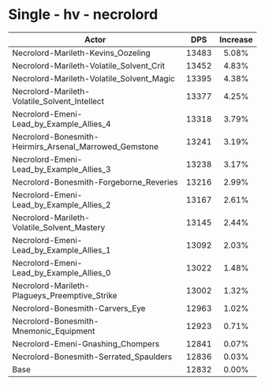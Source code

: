 # Single - hv - necrolord
| Actor | DPS | Increase |
|---|:---:|:---:|
|Necrolord-Marileth-Kevins_Oozeling|13483|5.08%|
|Necrolord-Marileth-Volatile_Solvent_Crit|13452|4.83%|
|Necrolord-Marileth-Volatile_Solvent_Magic|13395|4.38%|
|Necrolord-Marileth-Volatile_Solvent_Intellect|13377|4.25%|
|Necrolord-Emeni-Lead_by_Example_Allies_4|13318|3.79%|
|Necrolord-Bonesmith-Heirmirs_Arsenal_Marrowed_Gemstone|13241|3.19%|
|Necrolord-Emeni-Lead_by_Example_Allies_3|13238|3.17%|
|Necrolord-Bonesmith-Forgeborne_Reveries|13216|2.99%|
|Necrolord-Emeni-Lead_by_Example_Allies_2|13167|2.61%|
|Necrolord-Marileth-Volatile_Solvent_Mastery|13145|2.44%|
|Necrolord-Emeni-Lead_by_Example_Allies_1|13092|2.03%|
|Necrolord-Emeni-Lead_by_Example_Allies_0|13022|1.48%|
|Necrolord-Marileth-Plagueys_Preemptive_Strike|13002|1.32%|
|Necrolord-Bonesmith-Carvers_Eye|12963|1.02%|
|Necrolord-Bonesmith-Mnemonic_Equipment|12923|0.71%|
|Necrolord-Emeni-Gnashing_Chompers|12841|0.07%|
|Necrolord-Bonesmith-Serrated_Spaulders|12836|0.03%|
|Base|12832|0.00%|
